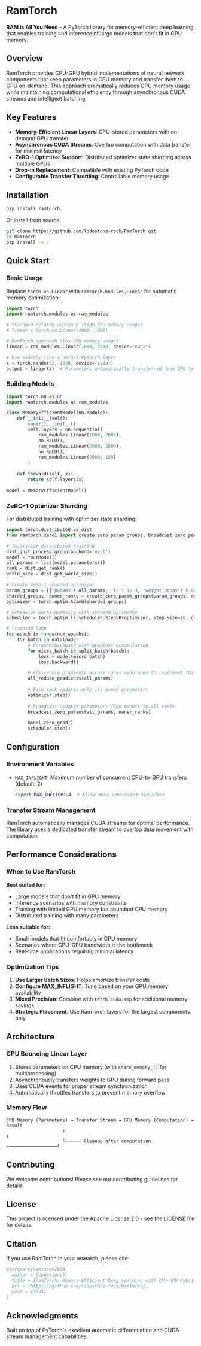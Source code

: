 # RamTorch

**RAM is All You Need** - A PyTorch library for memory-efficient deep learning that enables training and inference of large models that don't fit in GPU memory.

## Overview

RamTorch provides CPU-GPU hybrid implementations of neural network components that keep parameters in CPU memory and transfer them to GPU on-demand. This approach dramatically reduces GPU memory usage while maintaining computational efficiency through asynchronous CUDA streams and intelligent batching.

## Key Features

- **Memory-Efficient Linear Layers**: CPU-stored parameters with on-demand GPU transfer
- **Asynchronous CUDA Streams**: Overlap computation with data transfer for minimal latency
- **ZeRO-1 Optimizer Support**: Distributed optimizer state sharding across multiple GPUs
- **Drop-in Replacement**: Compatible with existing PyTorch code
- **Configurable Transfer Throttling**: Controllable memory usage

## Installation

```bash
pip install ramtorch
```

Or install from source:

```bash
git clone https://github.com/lodestone-rock/RamTorch.git
cd RamTorch
pip install -e .
```

## Quick Start

### Basic Usage

Replace `torch.nn.Linear` with `ramtorch.modules.Linear` for automatic memory optimization:

```python
import torch
import ramtorch.modules as ram_modules

# Standard PyTorch approach (high GPU memory usage)
# linear = torch.nn.Linear(1000, 1000)

# RamTorch approach (low GPU memory usage)
linear = ram_modules.Linear(1000, 1000, device="cuda")

# Use exactly like a normal PyTorch layer
x = torch.randn(32, 1000, device="cuda")
output = linear(x)  # Parameters automatically transferred from CPU to GPU
```

### Building Models

```python
import torch.nn as nn
import ramtorch.modules as ram_modules

class MemoryEfficientModel(nn.Module):
    def __init__(self):
        super().__init__()
        self.layers = nn.Sequential(
            ram_modules.Linear(1000, 2000),
            nn.ReLU(),
            ram_modules.Linear(2000, 2000),
            nn.ReLU(),
            ram_modules.Linear(2000, 100)
        )
    
    def forward(self, x):
        return self.layers(x)

model = MemoryEfficientModel()
```

### ZeRO-1 Optimizer Sharding

For distributed training with optimizer state sharding:

```python
import torch.distributed as dist
from ramtorch.zero1 import create_zero_param_groups, broadcast_zero_params

# Initialize distributed training
dist.init_process_group(backend='nccl')
model = YourModel()
all_params = list(model.parameters())
rank = dist.get_rank()
world_size = dist.get_world_size()

# Create ZeRO-1 sharded optimizer
param_groups = [{'params': all_params, 'lr': 1e-3, 'weight_decay': 0.01}]
sharded_groups, owner_ranks = create_zero_param_groups(param_groups, rank, world_size)
optimizer = torch.optim.AdamW(sharded_groups)

# Scheduler works normally with sharded optimizer
scheduler = torch.optim.lr_scheduler.StepLR(optimizer, step_size=10, gamma=0.1)

# Training loop
for epoch in range(num_epochs):
    for batch in dataloader:
        # Forward/backward with gradient accumulation
        for micro_batch in split_batch(batch):
            loss = model(micro_batch)
            loss.backward()

        # All-reduce gradients across ranks (you need to implement this)
        all_reduce_gradients(all_params)
        
        # Each rank updates only its owned parameters
        optimizer.step()
        
        # Broadcast updated parameters from owners to all ranks
        broadcast_zero_params(all_params, owner_ranks)
        
        model.zero_grad()
        scheduler.step()
```
## Configuration

### Environment Variables

- `MAX_INFLIGHT`: Maximum number of concurrent CPU-to-GPU transfers (default: 2)
  ```bash
  export MAX_INFLIGHT=4  # Allow more concurrent transfers
  ```

### Transfer Stream Management

RamTorch automatically manages CUDA streams for optimal performance. The library uses a dedicated transfer stream to overlap data movement with computation.

## Performance Considerations

### When to Use RamTorch

**Best suited for:**
- Large models that don't fit in GPU memory
- Inference scenarios with memory constraints
- Training with limited GPU memory but abundant CPU memory
- Distributed training with many parameters

**Less suitable for:**
- Small models that fit comfortably in GPU memory
- Scenarios where CPU-GPU bandwidth is the bottleneck
- Real-time applications requiring minimal latency

### Optimization Tips

1. **Use Larger Batch Sizes**: Helps amortize transfer costs
2. **Configure MAX_INFLIGHT**: Tune based on your GPU memory availability
3. **Mixed Precision**: Combine with `torch.cuda.amp` for additional memory savings
4. **Strategic Placement**: Use RamTorch layers for the largest components only

## Architecture

### CPU Bouncing Linear Layer


1. Stores parameters on CPU memory (with `share_memory_()` for multiprocessing)
2. Asynchronously transfers weights to GPU during forward pass
3. Uses CUDA events for proper stream synchronization
4. Automatically throttles transfers to prevent memory overflow

### Memory Flow

```
CPU Memory (Parameters) → Transfer Stream → GPU Memory (Computation) → Result
                     ↑                                                      ↓
                     └────── Cleanup after computation ←──────────────────┘
```

## Contributing

We welcome contributions! Please see our contributing guidelines for details.

## License

This project is licensed under the Apache License 2.0 - see the [LICENSE](LICENSE) file for details.

## Citation

If you use RamTorch in your research, please cite:

```bibtex
@software{ramtorch2024,
  author = {Lodestone},
  title = {RamTorch: Memory-Efficient Deep Learning with CPU-GPU Hybrid Architecture},
  url = {https://github.com/lodestone-rock/RamTorch},
  year = {2024}
}
```

## Acknowledgments

Built on top of PyTorch's excellent automatic differentiation and CUDA stream management capabilities.